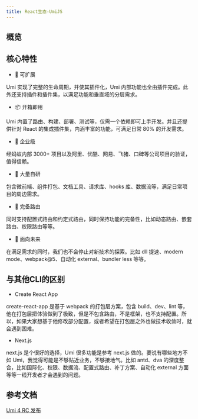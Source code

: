 ```yaml
---
title: React生态-UmiJS
---
```


## 概览

## 核心特性

- 🎉 可扩展

Umi 实现了完整的生命周期，并使其插件化，Umi 内部功能也全由插件完成。此外还支持插件和插件集，以满足功能和垂直域的分层需求。

- 📦 开箱即用

Umi 内置了路由、构建、部署、测试等，仅需一个依赖即可上手开发。并且还提供针对 React 的集成插件集，内涵丰富的功能，可满足日常 80% 的开发需求。

- 🐠 企业级

经蚂蚁内部 3000+ 项目以及阿里、优酷、网易、飞猪、口碑等公司项目的验证，值得信赖。

- 🚀 大量自研

包含微前端、组件打包、文档工具、请求库、hooks 库、数据流等，满足日常项目的周边需求。

- 🌴 完备路由

同时支持配置式路由和约定式路由，同时保持功能的完备性，比如动态路由、嵌套路由、权限路由等等。

- 🚄 面向未来

在满足需求的同时，我们也不会停止对新技术的探索。比如 dll 提速、modern mode、webpack@5、自动化 external、bundler less 等等。

## 与其他CLI的区别

- Create React App

create-react-app 是基于 webpack 的打包层方案，包含 build、dev、lint 等，他在打包层把体验做到了极致，但是不包含路由，不是框架，也不支持配置。所以，如果大家想基于他修改部分配置，或者希望在打包层之外也做技术收敛时，就会遇到困难。

- Next.js

next.js 是个很好的选择，Umi 很多功能是参考 next.js 做的。要说有哪些地方不如 Umi，我觉得可能是不够贴近业务，不够接地气。比如 antd、dva 的深度整合，比如国际化、权限、数据流、配置式路由、补丁方案、自动化 external 方面等等一线开发者才会遇到的问题。

## 参考文档

[Umi 4 RC 发布](https://mp.weixin.qq.com/s/PwoD8rvmQpaTlaz5ECkB6w)
